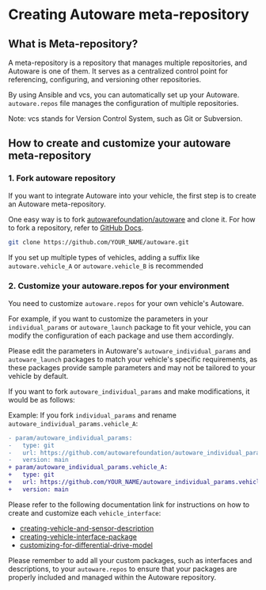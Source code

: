 # Creating Autoware meta-repository

## What is Meta-repository?

A meta-repository is a repository that manages multiple repositories, and Autoware is one of them.
It serves as a centralized control point for referencing, configuring, and versioning other repositories.

By using Ansible and vcs, you can automatically set up your Autoware.
`autoware.repos` file manages the configuration of multiple repositories.

Note: vcs stands for Version Control System, such as Git or Subversion.

## How to create and customize your autoware meta-repository

### 1. Fork autoware repository

If you want to integrate Autoware into your vehicle, the first step is to create an Autoware meta-repository.

One easy way is to fork [autowarefoundation/autoware](https://github.com/autowarefoundation/autoware) and clone it.
For how to fork a repository, refer to [GitHub Docs](https://docs.github.com/en/get-started/quickstart/fork-a-repo).

```bash
git clone https://github.com/YOUR_NAME/autoware.git
```

If you set up multiple types of vehicles, adding a suffix like `autoware.vehicle_A` or `autoware.vehicle_B` is recommended

### 2. Customize your autoware.repos for your environment

You need to customize `autoware.repos` for your own vehicle's Autoware.

For example, if you want to customize the parameters in your `individual_params` or `autoware_launch` package to fit your vehicle, you can modify the configuration of each package and use them accordingly.

Please edit the parameters in Autoware's `autoware_individual_params` and `autoware_launch` packages to match your vehicle's specific requirements, as these packages provide sample parameters and may not be tailored to your vehicle by default.

If you want to fork `autoware_individual_params` and make modifications, it would be as follows:

Example: If you fork `individual_params` and rename `autoware_individual_params.vehicle_A`:

```diff
- param/autoware_individual_params:
-   type: git
-   url: https://github.com/autowarefoundation/autoware_individual_params
-   version: main
+ param/autoware_individual_params.vehicle_A:
+   type: git
+   url: https://github.com/YOUR_NAME/autoware_individual_params.vehicle_A
+   version: main
```

Please refer to the following documentation link for instructions on how to create and customize each `vehicle_interface`:

- [creating-vehicle-and-sensor-description](https://autowarefoundation.github.io/autoware-documentation/main/how-to-guides/integrating-autoware/creating-vehicle-and-sensor-description/creating-vehicle-and-sensor-description)
- [creating-vehicle-interface-package](https://autowarefoundation.github.io/autoware-documentation/main/how-to-guides/integrating-autoware/creating-vehicle-interface-package/creating-vehicle-interface-for-ackerman-kinematic-model/)
- [customizing-for-differential-drive-model](https://autowarefoundation.github.io/autoware-documentation/main/how-to-guides/integrating-autoware/creating-vehicle-interface-package/customizing-for-differential-drive-model/)

Please remember to add all your custom packages, such as interfaces and descriptions, to your `autoware.repos` to ensure that your packages are properly included and managed within the Autoware repository.
